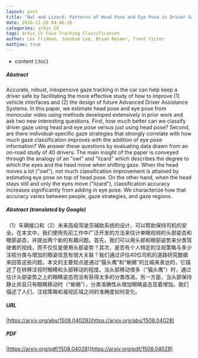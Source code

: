 ```yaml
---
layout: post
title: "Owl and Lizard: Patterns of Head Pose and Eye Pose in Driver Gaze Classification"
date: 2016-11-20 04:46:26
categories: arXiv_CV
tags: arXiv_CV Face Tracking Classification
author: Lex Fridman, Joonbum Lee, Bryan Reimer, Trent Victor
mathjax: true
---
```


* content
{:toc}

##### Abstract
Accurate, robust, inexpensive gaze tracking in the car can help keep a driver safe by facilitating the more effective study of how to improve (1) vehicle interfaces and (2) the design of future Advanced Driver Assistance Systems. In this paper, we estimate head pose and eye pose from monocular video using methods developed extensively in prior work and ask two new interesting questions. First, how much better can we classify driver gaze using head and eye pose versus just using head pose? Second, are there individual-specific gaze strategies that strongly correlate with how much gaze classification improves with the addition of eye pose information? We answer these questions by evaluating data drawn from an on-road study of 40 drivers. The main insight of the paper is conveyed through the analogy of an "owl" and "lizard" which describes the degree to which the eyes and the head move when shifting gaze. When the head moves a lot ("owl"), not much classification improvement is attained by estimating eye pose on top of head pose. On the other hand, when the head stays still and only the eyes move ("lizard"), classification accuracy increases significantly from adding in eye pose. We characterize how that accuracy varies between people, gaze strategies, and gaze regions.

##### Abstract (translated by Google)
（1）车辆接口和（2）未来高级驾驶员辅助系统的设计，可以帮助保持司机的安全。在本文中，我们使用先前工作中广泛开发的方法来估计单眼视频的头部姿态和眼部姿态，并提出两个新的有趣问题。首先，我们可以用头部和眼部姿势来分类驾驶者的视线，而不仅仅是使用头部姿势？其次，是否有个人特定的注视策略与多少注视分类与增加的眼姿信息有很大关联？我们通过评估40位司机的道路研究数据来回答这些问题。本文的主要观点是通过“猫头鹰”和“蜥蜴”的比喻来表达的，它描述了在转移注视时眼睛和头部移动的程度。当头部移动很多（“猫头鹰”）时，通过估计头部姿势之上的眼睛姿态而没有获得太多的分类改进。另一方面，当头部保持静止并且只有眼睛移动时（“蜥蜴”），分类准确性从增加眼睛姿态显着增加。我们描述了人们，注视策略和凝视区域之间的准确度如何变化。

##### URL
[https://arxiv.org/abs/1508.04028](https://arxiv.org/abs/1508.04028)

##### PDF
[https://arxiv.org/pdf/1508.04028](https://arxiv.org/pdf/1508.04028)


